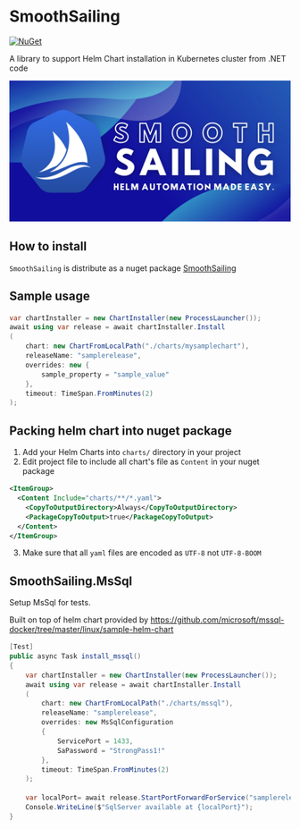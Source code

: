# SmoothSailing
 [![NuGet](https://img.shields.io/nuget/vpre/SmoothSailing.svg)](https://www.nuget.org/packages/SmoothSailing/)
 
A library to support Helm Chart installation in Kubernetes cluster from .NET code

![](logo_dark.png)

## How to install
`SmoothSailing` is distribute as a nuget package [SmoothSailing](https://www.nuget.org/packages/SmoothSailing/)

## Sample usage

```cs
var chartInstaller = new ChartInstaller(new ProcessLauncher());
await using var release = await chartInstaller.Install
(
    chart: new ChartFromLocalPath("./charts/mysamplechart"),
    releaseName: "samplerelease",
    overrides: new {
        sample_property = "sample_value"
    },
    timeout: TimeSpan.FromMinutes(2)
);
```

## Packing helm chart into nuget package

1. Add your Helm Charts into `charts/` directory in your project
2. Edit project file to include all chart's file as `Content` in your nuget package
  ```xml
  <ItemGroup>
    <Content Include="charts/**/*.yaml">
      <CopyToOutputDirectory>Always</CopyToOutputDirectory>
      <PackageCopyToOutput>true</PackageCopyToOutput>
    </Content>
  </ItemGroup>
  ```
 
3. Make sure that all `yaml` files are encoded as `UTF-8` not `UTF-8-BOOM`



## SmoothSailing.MsSql

Setup MsSql for tests.

Built on top of helm chart provided by https://github.com/microsoft/mssql-docker/tree/master/linux/sample-helm-chart

```cs
[Test]
public async Task install_mssql()
{
    var chartInstaller = new ChartInstaller(new ProcessLauncher());
    await using var release = await chartInstaller.Install
    (
        chart: new ChartFromLocalPath("./charts/mssql"),
        releaseName: "samplerelease",
        overrides: new MsSqlConfiguration
        {
            ServicePort = 1433,
            SaPassword = "StrongPass1!"
        },
        timeout: TimeSpan.FromMinutes(2)
    );

    var localPort= await release.StartPortForwardForService("samplerelease-mssql-latest", servicePort: 1433);
    Console.WriteLine($"SqlServer available at {localPort}");
}
```